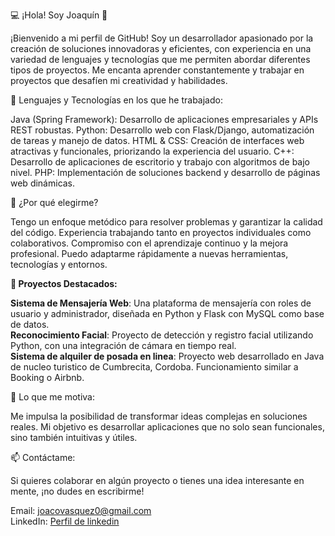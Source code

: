 
💻 ¡Hola! Soy Joaquín 👋

¡Bienvenido a mi perfil de GitHub! Soy un desarrollador apasionado por la creación de soluciones innovadoras y eficientes, con experiencia en una variedad de lenguajes y tecnologías que me permiten abordar diferentes tipos de proyectos. Me encanta aprender constantemente y trabajar en proyectos que desafíen mi creatividad y habilidades.

🚀 Lenguajes y Tecnologías en los que he trabajado:

Java (Spring Framework): Desarrollo de aplicaciones empresariales y APIs REST robustas.
Python: Desarrollo web con Flask/Django, automatización de tareas y manejo de datos.
HTML & CSS: Creación de interfaces web atractivas y funcionales, priorizando la experiencia del usuario.
C++: Desarrollo de aplicaciones de escritorio y trabajo con algoritmos de bajo nivel.
PHP: Implementación de soluciones backend y desarrollo de páginas web dinámicas.

🌟 ¿Por qué elegirme?

Tengo un enfoque metódico para resolver problemas y garantizar la calidad del código.
Experiencia trabajando tanto en proyectos individuales como colaborativos.
Compromiso con el aprendizaje continuo y la mejora profesional.
Puedo adaptarme rápidamente a nuevas herramientas, tecnologías y entornos.

**📂 Proyectos Destacados:**

**Sistema de Mensajería Web**: Una plataforma de mensajería con roles de usuario y administrador, diseñada en Python y Flask con MySQL como base de datos.                                                     
**Reconocimiento Facial**: Proyecto de detección y registro facial utilizando Python, con una integración de cámara en tiempo real.                                                                                   
**Sistema de alquiler de posada en linea**: Proyecto web desarrollado en Java de nucleo turistico de Cumbrecita, Cordoba. Funcionamiento similar a Booking o Airbnb.

🎯 Lo que me motiva:

Me impulsa la posibilidad de transformar ideas complejas en soluciones reales. Mi objetivo es desarrollar aplicaciones que no solo sean funcionales, sino también intuitivas y útiles.

📫 Contáctame:

Si quieres colaborar en algún proyecto o tienes una idea interesante en mente, ¡no dudes en escribirme!

Email: joacovasquez0@gmail.com                           
LinkedIn: [Perfil de linkedin](https://www.linkedin.com/in/joaquin-vasquez-86a4781b2/)
